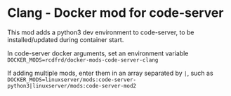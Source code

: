 # Clang - Docker mod for code-server

This mod adds a python3 dev environment to code-server, to be installed/updated during container start.

In code-server docker arguments, set an environment variable `DOCKER_MODS=rcdfrd/docker-mods-code-server-clang`

If adding multiple mods, enter them in an array separated by `|`, such as `DOCKER_MODS=linuxserver/mods:code-server-python3|linuxserver/mods:code-server-mod2`
